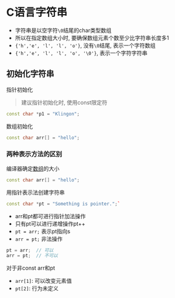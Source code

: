 # C语言字符串

- 字符串是以空字符`\0`结尾的char类型数组
- 所以在指定数组大小时, 要确保数组元素个数至少比字符串长度多1
- `{'h','e', 'l', 'l', 'o'}`, 没有`\0`结尾, 表示一个字符数组
- `{'h','e', 'l', 'l', 'o', '\0'}`, 表示一个字符字符串

## 初始化字符串

指针初始化

> 建议指针初始化时, 使用const限定符

```c++
const char *p1 = "Klingon";
```

数组初始化

```c++
const char arr[] = "hello";
```

### 两种表示方法的区别

编译器确定[数组](c++_Array.md)的大小

```c++
const char arr[] = "hello";
```

用指针表示法创建字符串

```c++
const char *pt = "Something is pointer.";`
```

- arr和pt都可进行指针加法操作
- 只有pt可以进行递增操作pt++
- `pt = arr;` 表示pt指向s
- `arr = pt;` 非法操作

```c++
pt = arr;  // 可以
arr = pt;  // 不可以
```

对于非const arr和pt

- `arr[1]`: 可以改变元素值
- `pt[2]`: 行为未定义

